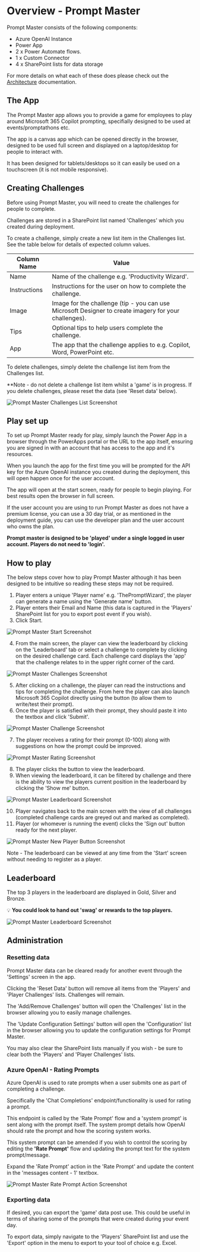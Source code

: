 # Overview - Prompt Master

Prompt Master consists of the following components:

- Azure OpenAI Instance
- Power App
- 2 x Power Automate flows.
- 1 x Custom Connector
- 4 x SharePoint lists for data storage

For more details on what each of these does please check out the [Architecture](Architecture.md) documentation.

## The App

The Prompt Master app allows you to provide a game for employees to play around Microsoft 365 Copilot prompting, specifially designed to be used at events/promptathons etc.

The app is a canvas app which can be opened directly in the browser, designed to be used full screen and displayed on a laptop/desktop for people to interact with.

It has been designed for tablets/desktops so it can easily be used on a touchscreen (it is not mobile responsive).

## Creating Challenges

Before using Prompt Master, you will need to create the challenges for people to complete.

Challenges are stored in a SharePoint list named 'Challenges' which you created during deployment.

To create a challenge, simply create a new list item in the Challenges list. See the table below for details of expected column values.

| Column Name    | Value | 
| -------- | ------- |
| Name  | Name of the challenge e.g. 'Productivity Wizard'.
| Instructions | Instructions for the user on how to complete the challenge.
| Image | Image for the challenge (tip - you can use Microsoft Designer to create imagery for your challenges).
| Tips    | Optional tips to help users complete the challenge.  | 
| App    | The app that the challenge applies to e.g. Copilot, Word, PowerPoint etc.

To delete challenges, simply delete the challenge list item from the Challenges list. 

**Note - do not delete a challenge list item whilst a 'game' is in progress. If you delete challenges, please reset the data (see 'Reset data' below).

<img src="https://github.com/pnp/prompt-master/blob/main/Documentation/Images/promptmaster-challenges-list-screenshot.png?raw=true" alt="Prompt Master Challenges List Screenshot"><br/>

## Play set up

To set up Prompt Master ready for play, simply launch the Power App in a browser through the PowerApps portal or the URL to the app itself, ensuring you are signed in with an account that has access to the app and it's resources.

When you launch the app for the first time you will be prompted for the API key for the Azure OpenAI instance you created during the deployment, this will open happen once for the user account.

The app will open at the start screen, ready for people to begin playing. For best results open the browser in full screen.

If the user account you are using to run Prompt Master as does not have a premium license, you can use a 30 day trial, or as mentioned in the deployment guide, you can use the developer plan and the user account who owns the plan. 

**Prompt master is designed to be 'played' under a single logged in user account. Players do not need to 'login'.**

## How to play

The below steps cover how to play Prompt Master although it has been designed to be intuitive so reading these steps may not be required.

1. Player enters a unique 'Player name' e.g. 'ThePromptWizard', the player can generate a name using the 'Generate name' button. 
2. Player enters their Email and Name (this data is captured in the 'Players' SharePoint list for you to export post event if you wish).
3. Click Start.

<img src="https://github.com/pnp/prompt-master/blob/main/Documentation/Images/promptmaster-start-screenshot.png?raw=true" alt="Prompt Master Start Screenshot"><br/>

4. From the main screen, the player can view the leaderboard by clicking on the 'Leaderboard' tab or select a challenge to complete by clicking on the desired challenge card. Each challenge card displays the 'app' that the challenge relates to in the upper right corner of the card.

<img src="https://github.com/pnp/prompt-master/blob/main/Documentation/Images/promptmaster-challenges-screenshot.png?raw=true" alt="Prompt Master Challenges Screenshot"><br/>

5. After clicking on a challenge, the player can read the instructions and tips for completing the challenge. From here the player can also launch Microsoft 365 Copilot directly using the button (to allow them to write/test their prompt).
6. Once the player is satisfied with their prompt, they should paste it into the textbox and click 'Submit'.

<img src="https://github.com/pnp/prompt-master/blob/main/Documentation/Images/promptmaster-challenge-screenshot.png?raw=true" alt="Prompt Master Challenge Screenshot"><br/>

7. The player receives a rating for their prompt (0-100) along with suggestions on how the prompt could be improved.

<img src="https://github.com/pnp/prompt-master/blob/main/Documentation/Images/promptmaster-rating-screenshot.png?raw=true" alt="Prompt Master Rating Screenshot"><br/>

8. The player clicks the button to view the leaderboard.
9. When viewing the leaderboard, it can be filtered by challenge and there is the ability to view the players current position in the leaderboard by clicking the 'Show me' button.

<img src="https://github.com/pnp/prompt-master/blob/main/Documentation/Images/promptmaster-leaderboard-screenshot.png?raw=true" alt="Prompt Master Leaderboard Screenshot"><br/>

10. Player navigates back to the main screen with the view of all challenges (completed challenge cards are greyed out and marked as completed). 
11. Player (or whomever is running the event) clicks the 'Sign out' button ready for the next player.

<img src="https://github.com/pnp/prompt-master/blob/main/Documentation/Images/promptmaster-newplayer-screenshot.png?raw=true" alt="Prompt Master New Player Button Screenshot"><br/>

Note - The leaderboard can be viewed at any time from the 'Start' screen without needing to register as a player. 

## Leaderboard

The top 3 players in the leaderboard are displayed in Gold, Silver and Bronze.

💡 **You could look to hand out 'swag' or rewards to the top players.**

<img src="https://github.com/pnp/prompt-master/blob/main/Documentation/Images/promptmaster-leaderboard-screenshot.png?raw=true" alt="Prompt Master Leaderboard Screenshot"><br/>

## Administration

### Resetting data

Prompt Master data can be cleared ready for another event through the 'Settings' screen in the app. 

Clicking the 'Reset Data' button will remove all items from the 'Players' and 'Player Challenges' lists. Challenges will remain.

The 'Add/Remove Challenges' button will open the 'Challenges' list in the browser allowing you to easily manage challenges.

The 'Update Configuration Settings' button will open the 'Configuration' list in the browser allowing you to update the configuration settings for Prompt Master.

You may also clear the SharePoint lists manually if you wish - be sure to clear both the 'Players' and 'Player Challenges' lists.

### Azure OpenAI - Rating Prompts

Azure OpenAI is used to rate prompts when a user submits one as part of completing a challenge.

Specifically the 'Chat Completions' endpoint/functionality is used for rating a prompt.

This endpoint is called by the 'Rate Prompt' flow and a 'system prompt' is sent along with the prompt itself. The system prompt details how OpenAI should rate the prompt and how the scoring system works.

This system prompt can be amended if you wish to control the scoring by editing the **'Rate Prompt'** flow and updating the prompt text for the system prompt/message.

Expand the 'Rate Prompt' action in the 'Rate Prompt' and update the content in the 'messages content - 1' textbox.

<img src="https://github.com/pnp/prompt-master/blob/main/Documentation/Images/promptmaster-rating-systemprompt-screenshot.png?raw=true" alt="Prompt Master Rate Prompt Action Screenshot"><br/>

### Exporting data

If desired, you can export the 'game' data post use. This could be useful in terms of sharing some of the prompts that were created during your event day.

To export data, simply navigate to the 'Players' SharePoint list and use the 'Export' option in the menu to export to your tool of choice e.g. Excel.






